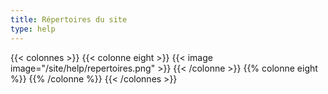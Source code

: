 ```yaml
---
title: Répertoires du site
type: help
---
```

<!--more-->
{{< colonnes >}}
{{< colonne eight >}}
{{< image image="/site/help/repertoires.png" >}}
{{< /colonne >}}
{{% colonne eight %}}
{{% /colonne %}}
{{< /colonnes >}}
